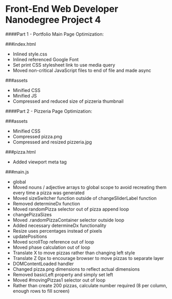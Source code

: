 Front-End Web Developer Nanodegree Project 4
============================================
####Part 1 - Portfolio Main Page Optimization:

###index.html
- Inlined style.css
- Inlined referenced Google Font
- Set print CSS stylesheet link to use media query
- Moved non-critical JavaScript files to end of file and made async

###assets
- Minified CSS
- Minified JS
- Compressed and reduced size of pizzeria thumbnail


####Part 2 - Pizzeria Page Optimization:

###assets
- Minified CSS
- Compressed pizza.png
- Compressed and resized pizzeria.jpg

###pizza.html
- Added viewport meta tag

###main.js
- global
 - Moved nouns / adjective arrays to global scope to avoid recreating them every time a pizza was generated
 - Moved sizeSwitcher function outside of changeSliderLabel function
 - Removed determineDx function
 - Moved randomPizza selector out of pizza append loop
- changePizzaSizes
 - Moved .randomPizzaContainer selector outside loop
 - Added necessary determineDx functionality
 - Resize uses percentages instead of pixels
- updatePositions
 - Moved scrollTop reference out of loop
 - Moved phase calculation out of loop
 - Translate X to move pizzas rather than changing left style
 - Translate Z 0px to encourage browser to move pizzas to separate layer
- DOMContentLoaded handler
 - Changed pizza.png dimensions to reflect actual dimensions
 - Removed basicLeft property and simply set left
 - Moved #movingPizzas1 selector out of loop
 - Rather than create 200 pizzas, calculate number required (8 per column, enough rows to fill screen)
